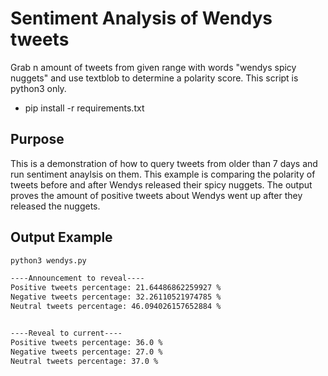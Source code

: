# Sentiment Analysis of Wendys tweets

Grab n amount of tweets from given range with words "wendys spicy nuggets" and use textblob to determine a polarity score. This script is python3 only.

- pip install -r requirements.txt

## Purpose

This is a demonstration of how to query tweets from older than 7 days and run sentiment anaylsis on them. This example is comparing the polarity of tweets before and after Wendys released their spicy nuggets. The output proves the amount of positive tweets about Wendys went up after they released the nuggets.

## Output Example

```bash
python3 wendys.py

----Announcement to reveal----
Positive tweets percentage: 21.64486862259927 %
Negative tweets percentage: 32.26110521974785 %
Neutral tweets percentage: 46.094026157652884 %


----Reveal to current----
Positive tweets percentage: 36.0 %
Negative tweets percentage: 27.0 %
Neutral tweets percentage: 37.0 %
```
